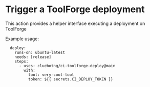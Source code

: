 # Trigger a ToolForge deployment

This action provides a helper interface executing a deployment on ToolForge

Example usage:

```
  deploy:
    runs-on: ubuntu-latest
    needs: [release]
    steps:
      - uses: cluebotng/ci-toolforge-deploy@main
        with:
          tool: very-cool-tool
          token: ${{ secrets.CI_DEPLOY_TOKEN }}
```
